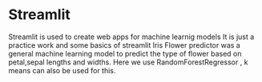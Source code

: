 # Streamlit
Streamlit is used to create web apps for machine learnig models 
It is just a practice work and some basics of streamlit
Iris Flower predictor was a general machine learning model to predict the type of flower based on petal,sepal lengths and widths.
Here we use RandomForestRegressor , k means can also be used for this.
